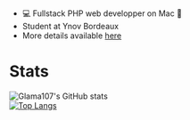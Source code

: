  - 💻 Fullstack PHP web developper on Mac 🍎
 - Student at Ynov Bordeaux
 - More details available <a href="http://www.guillaumemareschal.fr" target="_blank">here</a>

# Stats

![Glama107's GitHub stats](https://github-readme-stats.vercel.app/api?username=Glama107&show_icons=true&theme=noctis_minimus)
<br>
[![Top Langs](https://github-readme-stats.vercel.app/api/top-langs/?username=Glama107&layout=compact&langs_count=12&theme=noctis_minimus)](https://github.com/anuraghazra/github-readme-stats)
